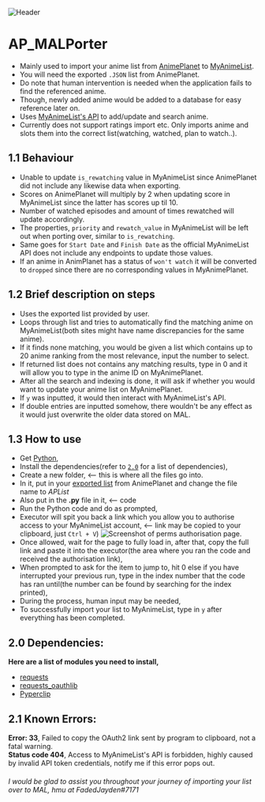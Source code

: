 ![Header](https://cdn.discordapp.com/attachments/782294527661965352/799990021733744660/dfb63e00-582c-11eb-9698-12872b7a9f8c.png)

# AP_MALPorter
- Mainly used to import your anime list from [AnimePlanet](https://www.anime-planet.com/) to [MyAnimeList](https://myanimelist.net/).
- You will need the exported `.JSON` list from AnimePlanet.
- Do note that human intervention is needed when the application fails to find the referenced anime.
- Though, newly added anime would be added to a database for easy reference later on.
- Uses [MyAnimeList's API](https://myanimelist.net/apiconfig/references/api/v2) to add/update and search anime.
- Currently does not support ratings import etc. Only imports anime and slots them into the correct list(watching, watched, plan to watch..).

## 1.1 Behaviour
- Unable to update `is_rewatching` value in MyAnimeList since AnimePlanet did not include any likewise data when exporting.
- Scores on AnimePlanet will multiply by 2 when updating score in MyAnimeList since the latter has scores up til 10.
- Number of watched episodes and amount of times rewatched will update accordingly.
- The properties, `priority` and `rewatch_value` in MyAnimeList will be left out when porting over, similar to `is_rewatching`.
- Same goes for `Start Date` and `Finish Date` as the official MyAnimeList API does not include any endpoints to update those values.
- If an anime in AnimPlanet has a status of `won't watch` it will be converted to `dropped` since there are no corresponding values in MyAnimePlanet.

## 1.2 Brief description on steps
- Uses the exported list provided by user.
- Loops through list and tries to automatically find the matching anime on MyAnimeList(both sites might have name discrepancies for the same anime).
- If it finds none matching, you would be given a list which contains up to 20 anime ranking from the most relevance, input the number to select.
- If returned list does not contains any matching results, type in 0 and it will allow you to type in the anime ID on MyAnimePlanet.
- After all the search and indexing is done, it will ask if whether you would want to update your anime list on MyAnimePlanet.
- If `y` was inputted, it would then interact with MyAnimeList's API.
- If double entries are inputted somehow, there wouldn't be any effect as it would just overwrite the older data stored on MAL.

## 1.3 How to use
- Get [Python](https://www.python.org/),
- Install the dependencies(refer to [`2.0`](https://github.com/FadedJayden/AP_MALPorter#20-dependencies) for a list of dependencies),
- Create a new folder, <-- this is where all the files go into.
- In it, put in your [exported list](https://www.anime-planet.com/users/export_list.php) from AnimePlanet and change the file name to *APList*
- Also put in the **.py** file in it, <-- code
- Run the Python code and do as prompted,
- Executor will spit you back a link which you allow you to authorise access to your MyAnimeList account, <-- link may be copied to your clipboard, just `Ctrl + V`)
![Screenshot of perms authorisation page.](https://cdn.discordapp.com/attachments/782294527661965352/799989880825708544/XWjQABAgQIECAQIiDkhTBrQoAAAQIECBCIFRDyYr11I0CAAAECBAiECAh5IcyaECBAgAABAgRiBYS8G72blNIsdhq6ESBAgAABAg.png)
- Once allowed, wait for the page to fully load in, after that, copy the full link and paste it into the executor(the area where you ran the code and received the authorisation link),
- When prompted to ask for the item to jump to, hit 0 else if you have interrupted your previous run, type in the index number that the code has ran until(the number can be found by searching for the index printed),
- During the process, human input may be needed,
- To successfully import your list to MyAnimeList, type in `y` after everything has been completed.

## 2.0 Dependencies:
**Here are a list of modules you need to install,**
- [requests](https://pypi.org/project/requests/)
- [requests_oauthlib](https://pypi.org/project/requests-oauthlib/)
- [Pyperclip](https://pypi.org/project/pyperclip/)

## 2.1 Known Errors:
**Error: 33**,
	Failed to copy the OAuth2 link sent by program to clipboard, not a fatal warning.\
**Status code 404**,
	Access to MyAnimeList's API is forbidden, highly caused by invalid API token credentials, notify me if this error pops out.
###### I would be glad to assist you throughout your journey of importing your list over to MAL, hmu at FadedJayden#7171
